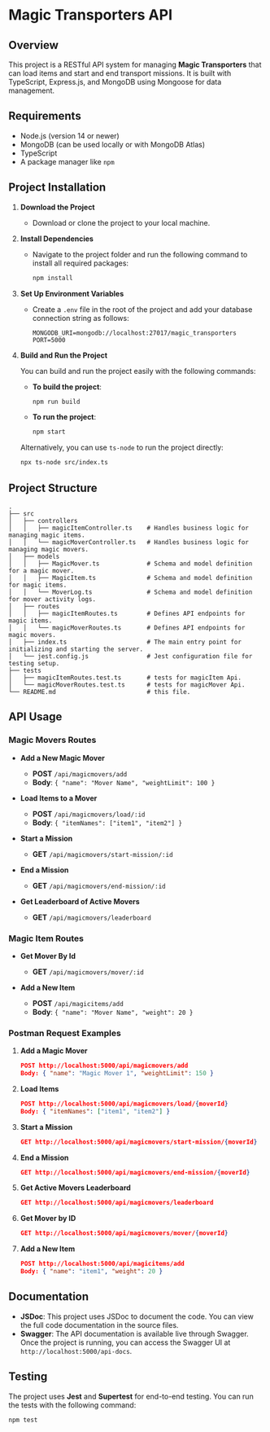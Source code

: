 # Magic Transporters API

## Overview

This project is a RESTful API system for managing **Magic Transporters** that can load items and start and end transport missions. It is built with TypeScript, Express.js, and MongoDB using Mongoose for data management.

## Requirements

- Node.js (version 14 or newer)
- MongoDB (can be used locally or with MongoDB Atlas)
- TypeScript
- A package manager like `npm`

## Project Installation

1. **Download the Project**
   - Download or clone the project to your local machine.

2. **Install Dependencies**
   - Navigate to the project folder and run the following command to install all required packages:

     ```bash
     npm install
     ```

3. **Set Up Environment Variables**
   - Create a `.env` file in the root of the project and add your database connection string as follows:

     ```plaintext
     MONGODB_URI=mongodb://localhost:27017/magic_transporters
     PORT=5000
     ```

4. **Build and Run the Project**

   You can build and run the project easily with the following commands:

   - **To build the project**:

     ```bash
     npm run build
     ```

   - **To run the project**:

     ```bash
     npm start
     ```

   Alternatively, you can use `ts-node` to run the project directly:

   ```bash
   npx ts-node src/index.ts
   ```

## Project Structure

```plaintext
.
├── src
│   ├── controllers
│   │   ├── magicItemController.ts    # Handles business logic for managing magic items.
│   │   └── magicMoverController.ts   # Handles business logic for managing magic movers.
│   ├── models
│   │   ├── MagicMover.ts             # Schema and model definition for a magic mover.
│   │   ├── MagicItem.ts              # Schema and model definition for magic items.
│   │   └── MoverLog.ts               # Schema and model definition for mover activity logs.
│   ├── routes
│   │   ├── magicItemRoutes.ts        # Defines API endpoints for magic items.
│   │   └── magicMoverRoutes.ts       # Defines API endpoints for magic movers.
│   ├── index.ts                      # The main entry point for initializing and starting the server.
│   └── jest.config.js                # Jest configuration file for testing setup.
├── tests
│   ├── magicItemRoutes.test.ts       # tests for magicItem Api.
│   └── magicMoverRoutes.test.ts      # tests for magicMover Api.
└── README.md                         # this file.
```

## API Usage

### Magic Movers Routes

- **Add a New Magic Mover**
  - **POST** `/api/magicmovers/add`
  - **Body**: `{ "name": "Mover Name", "weightLimit": 100 }`

- **Load Items to a Mover**
  - **POST** `/api/magicmovers/load/:id`
  - **Body**: `{ "itemNames": ["item1", "item2"] }`

- **Start a Mission**
  - **GET** `/api/magicmovers/start-mission/:id`

- **End a Mission**
  - **GET** `/api/magicmovers/end-mission/:id`

- **Get Leaderboard of Active Movers**
  - **GET** `/api/magicmovers/leaderboard`


### Magic Item Routes

- **Get Mover By Id**
  - **GET** `/api/magicmovers/mover/:id`

- **Add a New Item**
  - **POST** `/api/magicitems/add`
  - **Body**: `{ "name": "Mover Name", "weight": 20 }`

### Postman Request Examples

1. **Add a Magic Mover**

   ```json
   POST http://localhost:5000/api/magicmovers/add
   Body: { "name": "Magic Mover 1", "weightLimit": 150 }
   ```

2. **Load Items**

   ```json
   POST http://localhost:5000/api/magicmovers/load/{moverId}
   Body: { "itemNames": ["item1", "item2"] }
   ```

3. **Start a Mission**

   ```json
   GET http://localhost:5000/api/magicmovers/start-mission/{moverId}
   ```

4. **End a Mission**

   ```json
   GET http://localhost:5000/api/magicmovers/end-mission/{moverId}
   ```

5. **Get Active Movers Leaderboard**

   ```json
   GET http://localhost:5000/api/magicmovers/leaderboard
   ```
   
6. **Get Mover by ID**

   ```json
   GET http://localhost:5000/api/magicmovers/mover/{moverId}
   ```

7. **Add a New Item**

   ```json
   POST http://localhost:5000/api/magicitems/add
   Body: { "name": "item1", "weight": 20 }
   ```

## Documentation

- **JSDoc**: This project uses JSDoc to document the code. You can view the full code documentation in the source files.
- **Swagger**: The API documentation is available live through Swagger. Once the project is running, you can access the Swagger UI at `http://localhost:5000/api-docs`.

## Testing

The project uses **Jest** and **Supertest** for end-to-end testing. You can run the tests with the following command:

```bash
npm test
```

